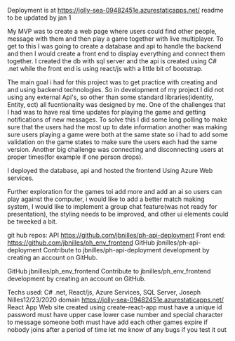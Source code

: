 Deployment is at https://jolly-sea-09482451e.azurestaticapps.net/
readme to be updated by jan 1 





My MVP was to create a web page where users could find other people, message with them and then play a game together with live multiplayer. To get to this I was going to create a database and api to handle the backend and then I would create a front end to display everything and connect them together. I created the db with sql server and the api is created using C# .net while the front end is using react/js with a little bit of bootstrap.

The main goal i had for this project was to get practice with creating and and using backend technologies. So in development of my project I did not using any external Api's, so other than some standard libraries(identity, Entity, ect) all fucntionality was designed by me. One of the challenges that I had was to have real time updates for playing the game and getting notifications of new messages. To solve this I did some long polling to make sure that the users had the most up to date information another was making sure users playing a game were both at the same state so i had to add some validation on the game states to make sure the users each had the same version. Another big challenge was connecting and disconnecting users at proper times(for example if one person drops).

I deployed the database, api and hosted the frontend Using Azure Web services. 

Further exploration for the games toi add more and add an ai so users can play against the computer, i would like to add a better match making system, I would like to implement a group chat feature(was not ready for presentation), the styling needs to be improved, and other ui elements could be tweeked a bit.

git hub repos: API https://github.com/jbnilles/ph-api-deployment    Front end: https://github.com/jbnilles/ph_env_frontend
GitHub
jbnilles/ph-api-deployment
Contribute to jbnilles/ph-api-deployment development by creating an account on GitHub.

GitHub
jbnilles/ph_env_frontend
Contribute to jbnilles/ph_env_frontend development by creating an account on GitHub.

Techs used: C# .net, React/js,  Azure Services, SQL Server,
Joseph Nilles12/23/2020
domain https://jolly-sea-09482451e.azurestaticapps.net/
React App
Web site created using create-react-app
must have a unique id
password must have  upper case lower case number and special character
to message someone both must have add each other
games expire if nobody joins after a period of time
let me know of any bugs if you test it out